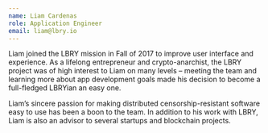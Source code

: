 ```yaml
---
name: Liam Cardenas
role: Application Engineer
email: liam@lbry.io
---
```

Liam joined the LBRY mission in Fall of 2017 to improve user interface and experience. As a lifelong entrepreneur and crypto-anarchist, the LBRY project was of high interest to Liam on many levels – meeting the team and learning more about app development goals made his decision to become a full-fledged LBRYian an easy one.

Liam’s sincere passion for making distributed censorship-resistant software easy to use has been a boon to the team. In addition to his work with LBRY, Liam is also an advisor to several startups and blockchain projects.
